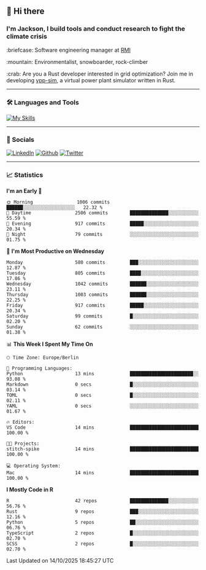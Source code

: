 ## :wave: Hi there
### I'm Jackson, I build tools and conduct research to fight the climate crisis
<p> :briefcase: Software engineering manager at <a href="https://rmi.org/" alt="RMI">RMI</a></p>
<p> :mountain: Environmentalist, snowboarder, rock-climber</p>
<p> :crab: Are you a Rust developer interested in grid optimization? Join me in developing <a href="https://github.com/jdhoffa/vpp-sim" alt="vpp-sim">vpp-sim</a>, a virtual power plant simulator written in Rust.</p>

---

### :hammer_and_wrench: Languages and Tools

[![My Skills](https://skillicons.dev/icons?i=r,python,rust,docker,js,ts,neovim,azure,postgresql,react,html,css&perline=6&theme=dark)](https://skillicons.dev)

---

### :iphone: Socials

[![LinkedIn](https://skillicons.dev/icons?i=linkedin&theme=dark)](https://www.linkedin.com/in/jackson-hoffart/) 
[![Github](https://skillicons.dev/icons?i=github&theme=dark)](https://github.com/jdhoffa) 
[![Twitter](https://skillicons.dev/icons?i=twitter&theme=dark)](https://twitter.com/jdhoffart) 

---

### :chart_with_upwards_trend: Statistics

 
<!--START_SECTION:waka-->
**I'm an Early 🐤** 

```text
🌞 Morning                1006 commits        ██████░░░░░░░░░░░░░░░░░░░   22.32 % 
🌆 Daytime                2506 commits        ██████████████░░░░░░░░░░░   55.59 % 
🌃 Evening                917 commits         █████░░░░░░░░░░░░░░░░░░░░   20.34 % 
🌙 Night                  79 commits          ░░░░░░░░░░░░░░░░░░░░░░░░░   01.75 % 
```
📅 **I'm Most Productive on Wednesday** 

```text
Monday                   580 commits         ███░░░░░░░░░░░░░░░░░░░░░░   12.87 % 
Tuesday                  805 commits         ████░░░░░░░░░░░░░░░░░░░░░   17.86 % 
Wednesday                1042 commits        ██████░░░░░░░░░░░░░░░░░░░   23.11 % 
Thursday                 1003 commits        ██████░░░░░░░░░░░░░░░░░░░   22.25 % 
Friday                   917 commits         █████░░░░░░░░░░░░░░░░░░░░   20.34 % 
Saturday                 99 commits          █░░░░░░░░░░░░░░░░░░░░░░░░   02.20 % 
Sunday                   62 commits          ░░░░░░░░░░░░░░░░░░░░░░░░░   01.38 % 
```


📊 **This Week I Spent My Time On** 

```text
🕑︎ Time Zone: Europe/Berlin

💬 Programming Languages: 
Python                   13 mins             ███████████████████████░░   93.08 % 
Markdown                 0 secs              █░░░░░░░░░░░░░░░░░░░░░░░░   03.14 % 
TOML                     0 secs              █░░░░░░░░░░░░░░░░░░░░░░░░   02.11 % 
YAML                     0 secs              ░░░░░░░░░░░░░░░░░░░░░░░░░   01.67 % 

🔥 Editors: 
VS Code                  14 mins             █████████████████████████   100.00 % 

🐱‍💻 Projects: 
stitch-spike             14 mins             █████████████████████████   100.00 % 

💻 Operating System: 
Mac                      14 mins             █████████████████████████   100.00 % 
```

**I Mostly Code in R** 

```text
R                        42 repos            ██████████████░░░░░░░░░░░   56.76 % 
Rust                     9 repos             ███░░░░░░░░░░░░░░░░░░░░░░   12.16 % 
Python                   5 repos             ██░░░░░░░░░░░░░░░░░░░░░░░   06.76 % 
TypeScript               2 repos             █░░░░░░░░░░░░░░░░░░░░░░░░   02.70 % 
SCSS                     2 repos             █░░░░░░░░░░░░░░░░░░░░░░░░   02.70 % 
```




 Last Updated on 14/10/2025 18:45:27 UTC
<!--END_SECTION:waka-->
